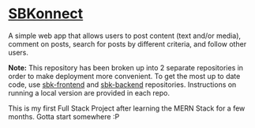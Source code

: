 # [SBKonnect](https://sbk-frontend.herokuapp.com/)

A simple web app that allows users to post content (text and/or media), comment on posts, search for posts by different criteria, and follow other users.


**Note:** This repository has been broken up into 2 separate repositories in order to make deployment more convenient. To get the most up to date code, use [sbk-frontend](https://github.com/skajah/sbk-frontend) and [sbk-backend](https://github.com/skajah/sbk-backend) repositories. Instructions on running a local version are provided in each repo.

This is my first Full Stack Project after learning the MERN Stack for a few months. Gotta start somewhere :P
